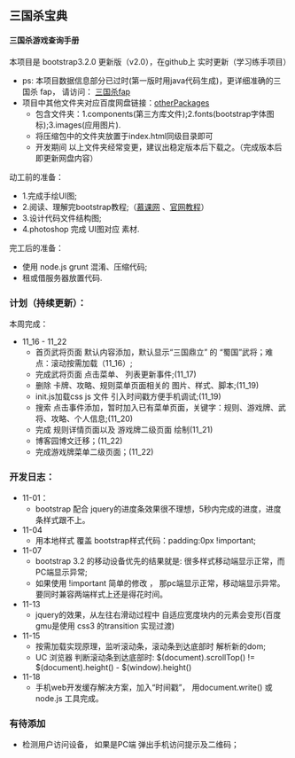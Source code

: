 
## 三国杀宝典

#### 三国杀游戏查询手册

本项目是 bootstrap3.2.0 更新版（v2.0），在github上 实时更新（学习练手项目）

* ps: 本项目数据信息部分已过时(第一版时用java代码生成)，更详细准确的三国杀 fap， 请访问： [三国杀fap](http://dadao.net/sgs/#) 
* 项目中其他文件夹对应百度网盘链接：[otherPackages](http://pan.baidu.com/s/1ntKCIzZ) 
  * 包含文件夹：1.components(第三方库文件);2.fonts(bootstrap字体图标);3.images(应用图片).
  * 将压缩包中的文件夹放置于index.html同级目录即可
  * 开发期间 以上文件夹经常变更，建议出稳定版本后下载之。（完成版本后即更新网盘内容）


动工前的准备：
* 1.完成手绘UI图;
* 2.阅读、理解完bootstrap教程;（[慕课网](http://www.imooc.com/learn/141) 、[官网教程](http://v3.bootcss.com/)）
* 3.设计代码文件结构图;
* 4.photoshop 完成 UI图对应 素材.

完工后的准备：
* 使用 node.js grunt 混淆、压缩代码;
* 租或借服务器放置代码.

### 计划（持续更新）：

本周完成：
* 11_16 - 11_22
  * 首页武将页面 默认内容添加，默认显示“三国鼎立” 的 “蜀国”武将；难点：滚动按需加载（11_16）;
  * 完成武将页面 点击菜单、 列表更新事件;(11_17)
  * 删除 卡牌、攻略、规则菜单页面相关的 图片、样式、脚本;(11_19)
  * init.js加载css js 文件 引入时间戳方便手机调试;(11_19)
  * 搜索 点击事件添加，暂时加入已有菜单页面，关键字：规则、游戏牌、武将、攻略、个人信息;(11_20)
  * 完成 规则详情页面以及 游戏牌二级页面 绘制(11_21)
  * 博客园博文迁移；(11_22)
  * 完成游戏牌菜单二级页面；(11_22)

### 开发日志：
* 11-01：
  * bootstrap 配合 jquery的进度条效果很不理想，5秒内完成的进度，进度条样式跟不上。
* 11-04
  * 用本地样式 覆盖 bootstrap样式代码：padding:0px !important;
* 11-07
  * bootstrap 3.2 的移动设备优先的结果就是: 很多样式移动端显示正常，而PC端显示异常; 
  * 如果使用 !important 简单的修改 ， 那pc端显示正常，移动端显示异常。要同时兼容两端样式上还是得花时间。
* 11-13
  * jquery的效果，从左往右滑动过程中 自适应宽度块内的元素会变形(百度gmu是使用 css3 的transition 实现过渡)
* 11-15
  * 按需加载实现原理，监听滚动条，滚动条到达底部时 解析新的dom;
  * UC 浏览器 判断滚动条到达底部时:  $(document).scrollTop() != $(document).height() - $(window).height()
* 11-18
  * 手机web开发缓存解决方案，加入“时间戳”， 用document.write() 或 node.js 工具完成。

### 有待添加
* 检测用户访问设备， 如果是PC端 弹出手机访问提示及二维码；